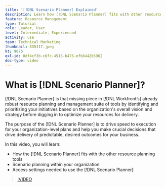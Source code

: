 ```yaml
---
title: '[!DNL Scenario Planner] Explained'
description: Learn how [!DNL Scenario Planner] fits with other resource planning tools. Then learn how to set up [!DNL Scenario Planner].
feature: Resource Management
type: Tutorial
role: Leader, User
level: Intermediate, Experienced
activity: use
team: Technical Marketing
thumbnail: 335317.jpeg
kt: 9075
exl-id: 8df4cf3b-c6fc-4515-b475-efb8442b5962
doc-type: video
---
```

# What is [!DNL Scenario Planner]?

[!DNL Scenario Planner] is that missing piece in [!DNL Workfront’s] already robust resource planning and management suite of tools by identifying and prioritizing your initiatives based on the organization's overall vision and strategy before digging in to optimize your resources for delivery.

The purpose of the [!DNL Scenario Planner] is to drive speed to execution for your organization-level plans and help you make crucial decisions that drive delivery of predictable, desired outcomes for your business.

In this video, you will learn:

* How the [!DNL Scenario Planner] fits with the other resource planning tools
* Scenario planning within your organization
* Access settings needed to use the [!DNL Scenario Planner]

>[!VIDEO](https://video.tv.adobe.com/v/335317/?quality=12&learn=on)
